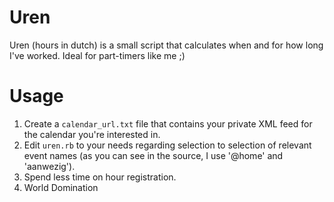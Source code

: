 # Uren
Uren (hours in dutch) is a small script that calculates when and for how long I've worked.
Ideal for part-timers like me ;)

# Usage
1. Create a ``calendar_url.txt`` file that contains your private XML feed for the calendar you're interested in.
2. Edit ``uren.rb`` to your needs regarding selection to selection of relevant event names (as you can see in the source, I use '@home' and 'aanwezig').
3. Spend less time on hour registration.
4. World Domination
